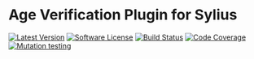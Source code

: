 # Age Verification Plugin for Sylius

[![Latest Version][ico-version]][link-packagist]
[![Software License][ico-license]](LICENSE)
[![Build Status][ico-github-actions]][link-github-actions]
[![Code Coverage][ico-code-coverage]][link-code-coverage]
[![Mutation testing][ico-infection]][link-infection]


[ico-version]: https://poser.pugx.org/setono/sylius-age-verification-plugin/v/stable
[ico-license]: https://poser.pugx.org/setono/sylius-age-verification-plugin/license
[ico-github-actions]: https://github.com/Setono/sylius-age-verification-plugin/workflows/build/badge.svg
[ico-code-coverage]: https://codecov.io/gh/Setono/sylius-age-verification-plugin/branch/master/graph/badge.svg
[ico-infection]: https://img.shields.io/endpoint?style=flat&url=https%3A%2F%2Fbadge-api.stryker-mutator.io%2Fgithub.com%2FSetono%2FSyliusPluginSkeleton%2Fmaster

[link-packagist]: https://packagist.org/packages/setono/sylius-age-verification-plugin
[link-github-actions]: https://github.com/Setono/sylius-age-verification-plugin/actions
[link-code-coverage]: https://codecov.io/gh/Setono/sylius-age-verification-plugin
[link-infection]: https://dashboard.stryker-mutator.io/reports/github.com/Setono/sylius-age-verification-plugin/master
